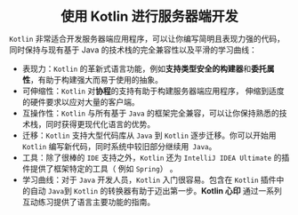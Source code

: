 <center><font size="5"><b>使用 Kotlin 进行服务器端开发</b></font></center>

`Kotlin` 非常适合开发服务器端应用程序，可以让你编写简明且表现力强的代码， 同时保持与现有基于 Java 的技术栈的完全兼容性以及平滑的学习曲线：

+ 表现力：`Kotlin` 的革新式语言功能，例如**支持类型安全的构建器**和**委托属性**，有助于构建强大而易于使用的抽象。
+ 可伸缩性：`Kotlin` 对**协程**的支持有助于构建服务器端应用程序， 伸缩到适度的硬件要求以应对大量的客户端。
+ 互操作性：`Kotlin` 与所有基于 `Java` 的框架完全兼容，可以让你保持熟悉的技术栈，同时获得更现代化语言的优势。
+ 迁移：`Kotlin` 支持大型代码库从  `Java` 到 `Kotlin` 逐步迁移。你可以开始用 `Kotlin` 编写新代码，同时系统中较旧部分继续用` Java`。
+ 工具：除了很棒的 `IDE` 支持之外，`Kotlin` 还为 `IntelliJ IDEA Ultimate` 的插件提供了框架特定的工具（ 例如 `Spring`） 。
+ 学习曲线：对于 `Java` 开发人员，`Kotlin` 入门很容易。包含在 `Kotlin` 插件中的自动 `Java`到 `Kotlin` 的转换器有助于迈出第一步。**Kotlin 心印** 通过一系列互动练习提供了语言主要功能的指南。

